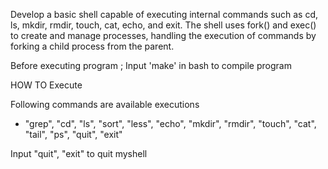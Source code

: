
Develop a basic shell capable of executing internal commands such as cd, ls, mkdir, rmdir, touch, cat, echo, and exit. The shell uses fork() and exec() to create and manage processes, handling the execution of commands by forking a child process from the parent.

Before executing program ; 
Input 'make' in bash to compile program


HOW TO Execute

Following commands are available executions
- "grep", "cd", "ls", "sort", "less", "echo", "mkdir", "rmdir", "touch", "cat", "tail", "ps", "quit", "exit"

Input "quit", "exit" to quit myshell
